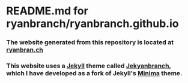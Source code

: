 # README.md for ryanbranch/ryanbranch.github.io

### The website generated from this repository is located at [**ryanbran.ch**](http://ryanbran.ch)

### This website uses a [**Jekyll**](https://github.com/jekyll/jekyll) theme called [**Jekyanbranch**](https://github.com/ryanbranch/jekyanbranch),<br />which I have developed as a fork of Jekyll's [**Minima**](https://github.com/jekyll/minima) theme.
